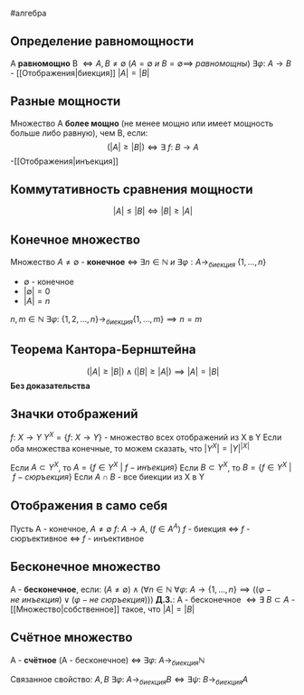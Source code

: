 #алгебра 
## Определение равномощности
A **равномощно** B $\iff A, B \neq \emptyset \ (A = \emptyset \ и \ B = \emptyset \implies \ равномощны)$
$\exists \varphi: \ A \to B$ - [[Отображения|биекция]]
$|A| = |B|$
## Разные мощности
Множество A **более мощно** (не менее мощно или имеет мощность больше либо равную), чем B, если: 
$$(|A| \geq |B|) \iff \exists \ f: \ B \to A $$-[[Отображения|инъекция]]
## Коммутативность сравнения мощности
$$|A| \leq |B| \iff |B| \geq |A|$$

## Конечное множество
Множество $A \neq \emptyset$ - **конечное** $\iff \ \exists n \in \mathbb{N} \ и \ \exists \varphi: A \to_{биекция} \ \{ 1, \dots, n\}$
- $\emptyset$ - конечное
- $|\emptyset| = 0$
- $|A| = n$

$n, m \in \mathbb{N}$
$\exists \varphi: \ \{1, 2, \dots, n\} \to_{биекция} \{ 1, \dots, m\} \implies n = m$

## Теорема Кантора-Бернштейна
$$(|A| \geq |B|) \wedge (|B| \geq |A|) \implies |A| = |B|$$
**Без доказательства**
## Значки отображений
$f: \ X \to Y$
$Y^{X} = \{ f: \ X \to Y\}$ - множество всех отображений из X в Y
Если оба множества конечные, то можем сказать, что $|Y^X| = |Y|^{|X|}$

Если $A \subset Y^X$, то $A = \{ f \in Y^X \ | \ f - инъекция\}$
Если $B \subset Y^X$, то $B = \{ f \in Y^X \ | \ f - сюръекция\}$
Если $A \cap B$ - все биекции из X в Y

## Отображения в само себя
Пусть A - конечное, $A \neq \emptyset$
$f: \ A \to A, \ (f \in A^A)$
$f$ - биекция $\iff$ $f$ - сюръективное $\iff$ $f$ - инъективное

## Бесконечное множество
A - **бесконечное**, если:
$(A \neq \emptyset) \wedge (\forall n \in \mathbb{N} \ \forall \varphi: \ A \to \{ 1, \dots, n\} \implies ((\varphi - не \ инъекция) \vee (\varphi - не \ сюръекция)))$
**Д.З.**: A - бесконечное $\iff \exists \ B \subset A$ - [[Множество|собственное]] такое, что $|A| = |B|$
## Счётное множество
A - **счётное** (A - бесконечное) $\iff \ \exists \varphi: \ A \to_{биекция} \mathbb{N}$

Связанное свойство: $A, B \ \exists \varphi: \ A \to_{биекция}B \iff \exists \psi: \ B\to_{биекция} A$

